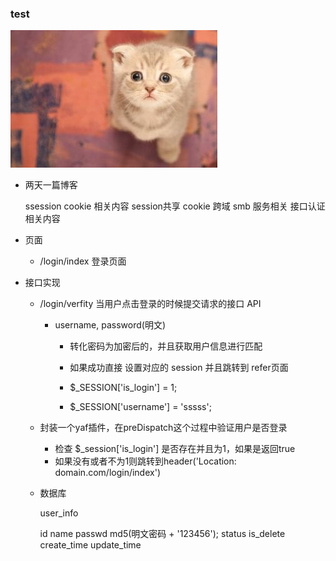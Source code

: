 ### test

![](/assets/u=734814280,4172228468&fm=21&gp=0.jpg)

- 两天一篇博客
    
    ssession cookie 相关内容
        session共享
        cookie 跨域
    smb 服务相关
    接口认证相关内容
    


- 页面

    - /login/index 登录页面
    
- 接口实现
    

    - /login/verfity  当用户点击登录的时候提交请求的接口 API
    
        - username, password(明文) 
        
            - 转化密码为加密后的，并且获取用户信息进行匹配
            - 如果成功直接 设置对应的 session 并且跳转到 refer页面
            
            - $_SESSION['is_login'] = 1;
            - $_SESSION['username'] = 'sssss';
            
    - 封装一个yaf插件，在preDispatch这个过程中验证用户是否登录
        - 检查 $_session['is_login'] 是否存在并且为1，如果是返回true
        - 如果没有或者不为1则跳转到header('Location: domain.com/login/index')
        
    
    - 数据库
    
        user_info
        
        id 
        name
        passwd md5(明文密码 + '123456');
        status
        is_delete
        create_time
        update_time
    
        
        
    
    